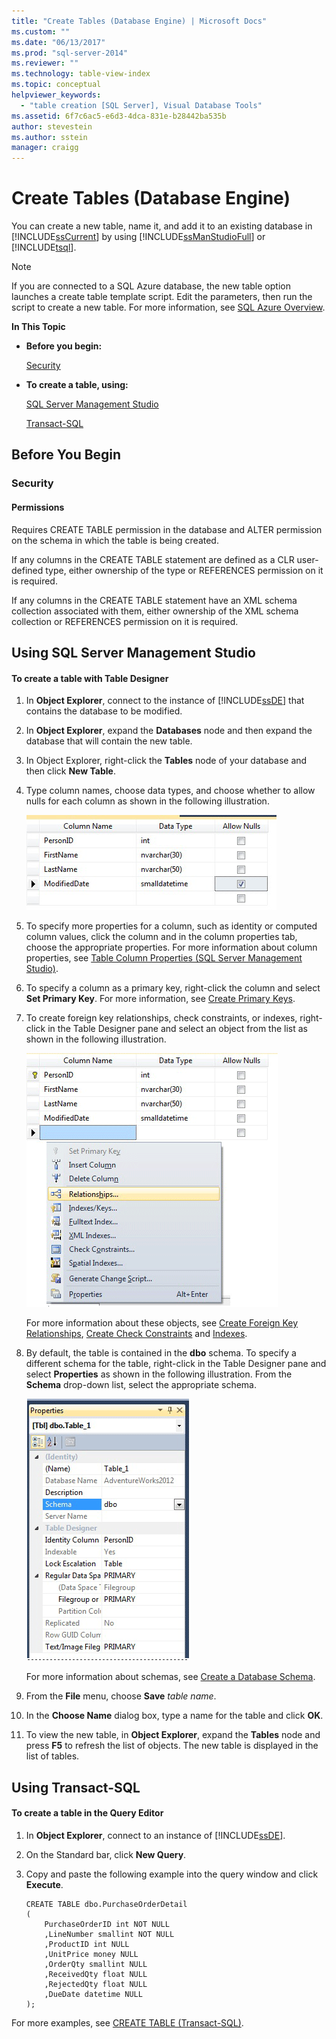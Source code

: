 ```yaml
---
title: "Create Tables (Database Engine) | Microsoft Docs"
ms.custom: ""
ms.date: "06/13/2017"
ms.prod: "sql-server-2014"
ms.reviewer: ""
ms.technology: table-view-index
ms.topic: conceptual
helpviewer_keywords: 
  - "table creation [SQL Server], Visual Database Tools"
ms.assetid: 6f7c6ac5-e6d3-4dca-831e-b28442ba535b
author: stevestein
ms.author: sstein
manager: craigg
---
```

# Create Tables (Database Engine)
  You can create a new table, name it, and add it to an existing database in [!INCLUDE[ssCurrent](../../includes/sscurrent-md.md)] by using [!INCLUDE[ssManStudioFull](../../includes/ssmanstudiofull-md.md)] or [!INCLUDE[tsql](../../includes/tsql-md.md)].

> [!NOTE]
>  If you are connected to a SQL Azure database, the new table option launches a create table template script. Edit the parameters, then run the script to create a new table. For more information, see [SQL Azure Overview](https://microsoft.sharepoint.com/sites/infopedia_g01/pages/cards/azure-sql-database.aspx).

 **In This Topic**

-   **Before you begin:**

     [Security](#Security)

-   **To create a table, using:**

     [SQL Server Management Studio](#SSMSProcedure)

     [Transact-SQL](#TsqlProcedure)

##  <a name="BeforeYouBegin"></a> Before You Begin

###  <a name="Security"></a> Security

####  <a name="Permissions"></a> Permissions
 Requires CREATE TABLE permission in the database and ALTER permission on the schema in which the table is being created.

 If any columns in the CREATE TABLE statement are defined as a CLR user-defined type, either ownership of the type or REFERENCES permission on it is required.

 If any columns in the CREATE TABLE statement have an XML schema collection associated with them, either ownership of the XML schema collection or REFERENCES permission on it is required.

##  <a name="SSMSProcedure"></a> Using SQL Server Management Studio

#### To create a table with Table Designer

1.  In **Object Explorer**, connect to the instance of [!INCLUDE[ssDE](../../includes/ssde-md.md)] that contains the database to be modified.

2.  In **Object Explorer**, expand the **Databases** node and then expand the database that will contain the new table.

3.  In Object Explorer, right-click the **Tables** node of your database and then click **New Table**.

4.  Type column names, choose data types, and choose whether to allow nulls for each column as shown in the following illustration.

     ![AddColumnsinTableDesigner](../../database-engine/media/addcolumnsintabledesigner.gif "AddColumnsinTableDesigner")

5.  To specify more properties for a column, such as identity or computed column values, click the column and in the column properties tab, choose the appropriate properties. For more information about column properties, see [Table Column Properties &#40;SQL Server Management Studio&#41;](table-column-properties-sql-server-management-studio.md).

6.  To specify a column as a primary key, right-click the column and select **Set Primary Key**. For more information, see [Create Primary Keys](../tables/create-primary-keys.md).

7.  To create foreign key relationships, check constraints, or indexes, right-click in the Table Designer pane and select an object from the list as shown in the following illustration.

     ![AddTableObjects](../../database-engine/media/addtableobjects.gif "AddTableObjects")

     For more information about these objects, see [Create Foreign Key Relationships](../tables/create-foreign-key-relationships.md), [Create Check Constraints](../tables/create-check-constraints.md) and [Indexes](../indexes/indexes.md).

8.  By default, the table is contained in the **dbo** schema. To specify a different schema for the table, right-click in the Table Designer pane and select **Properties** as shown in the following illustration. From the **Schema** drop-down list, select the appropriate schema.

     ![Specifyatableschema](../../database-engine/media/specifyatableschema.gif "Specifyatableschema")

     For more information about schemas, see [Create a Database Schema](../security/authentication-access/create-a-database-schema.md).

9. From the **File** menu, choose **Save** *table name*.

10. In the **Choose Name** dialog box, type a name for the table and click **OK**.

11. To view the new table, in **Object Explorer**, expand the **Tables** node and press **F5** to refresh the list of objects. The new table is displayed in the list of tables.

##  <a name="TsqlProcedure"></a> Using Transact-SQL

#### To create a table in the Query Editor

1.  In **Object Explorer**, connect to an instance of [!INCLUDE[ssDE](../../includes/ssde-md.md)].

2.  On the Standard bar, click **New Query**.

3.  Copy and paste the following example into the query window and click **Execute**.

    ```
    CREATE TABLE dbo.PurchaseOrderDetail
    (
        PurchaseOrderID int NOT NULL
        ,LineNumber smallint NOT NULL
        ,ProductID int NULL
        ,UnitPrice money NULL
        ,OrderQty smallint NULL
        ,ReceivedQty float NULL
        ,RejectedQty float NULL
        ,DueDate datetime NULL
    );
    ```

 For more examples, see [CREATE TABLE &#40;Transact-SQL&#41;](/sql/t-sql/statements/create-table-transact-sql).


